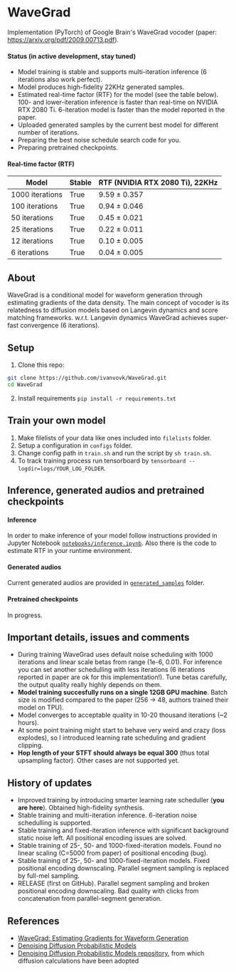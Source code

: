 # WaveGrad
Implementation (PyTorch) of Google Brain's WaveGrad vocoder (paper: https://arxiv.org/pdf/2009.00713.pdf).

#### Status (in active development, stay tuned)

* Model training is stable and supports multi-iteration inference (6 iterations also work perfect).
* Model produces high-fidelity 22KHz generated samples.
* Estimated real-time factor (RTF) for the model (see the table below). 100- and lower-iteration inference is faster than real-time on NVIDIA RTX 2080 Ti. 6-iteration model is faster than the model reported in the paper.
* Uploaded generated samples by the current best model for different number of iterations.
* Preparing the best noise schedule search code for you.
* Preparing pretrained checkpoints.

#### Real-time factor (RTF)

|       Model       |  Stable  | RTF (NVIDIA RTX 2080 Ti), 22KHz |
|-------------------|----------|---------------------------------|
| 1000 iterations   |   True   |          9.59 ± 0.357           |
|  100 iterations   |   True   |          0.94 ± 0.046           |
|   50 iterations   |   True   |          0.45 ± 0.021           |
|   25 iterations   |   True   |          0.22 ± 0.011           |
|   12 iterations   |   True   |          0.10 ± 0.005           |
|    6 iterations   |   True   |          0.04 ± 0.005           |

## About

WaveGrad is a conditional model for waveform generation through estimating gradients of the data density. The main concept of vocoder is its relatedness to diffusion models based on Langevin dynamics and score matching frameworks. w.r.t. Langevin dynamics WaveGrad achieves super-fast convergence (6 iterations).

## Setup

1. Clone this repo:

```bash
git clone https://github.com/ivanvovk/WaveGrad.git
cd WaveGrad
```

2. Install requirements `pip install -r requirements.txt`

## Train your own model

1. Make filelists of your data like ones included into `filelists` folder.
2. Setup a configuration in `configs` folder.
3. Change config path in `train.sh` and run the script by `sh train.sh`.
4. To track training process run tensorboard by `tensorboard --logdir=logs/YOUR_LOG_FOLDER`.

## Inference, generated audios and pretrained checkpoints

#### Inference

In order to make inference of your model follow instructions provided in Jupyter Notebook [`notebooks/inference.ipynb`](notebooks/inference.ipynb). Also there is the code to estimate RTF in your runtime environment.

#### Generated audios

Current generated audios are provided in [`generated_samples`](generated_samples/) folder.

#### Pretrained checkpoints

In progress.

## Important details, issues and comments

* During training WaveGrad uses default noise scheduling with 1000 iterations and linear scale betas from range (1e-6, 0.01). For inference you can set another schedulling with less iterations (6 iterations reported in paper are ok for this implementation!). Tune betas carefully, the output quality really highly depends on them.
* **Model training succesfully runs on a single 12GB GPU machine**. Batch size is modified compared to the paper (256 -> 48, authors trained their model on TPU).
* Model converges to acceptable quality in 10-20 thousand iterations (~2 hours).
* At some point training might start to behave very weird and crazy (loss explodes), so I introduced learning rate scheduling and gradient clipping.
* **Hop length of your STFT should always be equal 300** (thus total upsampling factor). Other cases are not supported yet.

## History of updates

* Improved training by introducing smarter learning rate scheduller (**you are here**). Obtained high-fidelity synthesis.
* Stable training and multi-iteration inference. 6-iteration noise schedulling is supported.
* Stable training and fixed-iteration inference with significant background static noise left. All positional encoding issues are solved.
* Stable training of 25-, 50- and 1000-fixed-iteration models. Found no linear scaling (C=5000 from paper) of positional encoding (bug).
* Stable training of 25-, 50- and 1000-fixed-iteration models. Fixed positional encoding downscaling. Parallel segment sampling is replaced by full-mel sampling.
* RELEASE (first on GitHub). Parallel segment sampling and broken positional encoding downscaling. Bad quality with clicks from concatenation from parallel-segment generation.

## References

* [WaveGrad: Estimating Gradients for Waveform Generation](https://arxiv.org/pdf/2009.00713.pdf)
* [Denoising Diffusion Probabilistic Models](https://arxiv.org/pdf/2006.11239.pdf)
* [Denoising Diffusion Probabilistic Models repository](https://github.com/hojonathanho/diffusion), from which diffusion calculations have been adopted
